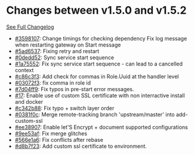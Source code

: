 # Changes between v1.5.0 and v1.5.2

[See Full Changelog](https://github.com/pydio/cells/compare/v1.5.0...v1.5.2)

- [#3598107](https://github.com/pydio/cells/commit/359810723b9a5b215c437e9175f16844c8b971f1): Change timings for checking dependency Fix log message when restarting gateway on Start message
- [#5ad6537](https://github.com/pydio/cells/commit/5ad6537c67c255b8c31939834be1efbdf45a68da): Fixing retry and restart
- [#0dedd52](https://github.com/pydio/cells/commit/0dedd52b00aeafb97430b67d4bde798fb32d5905): Sync service start sequence
- [#1a75552](https://github.com/pydio/cells/commit/1a75552596ee57405d64e377d01554d82965aef7): Fix sync service start sequence - can lead to a cancelled context
- [#c86c3f3](https://github.com/pydio/cells/commit/c86c3f3e30a242c257116495132e112e0a7717fb): Add check for commas in Role.Uuid at the handler level
- [#03072f3](https://github.com/pydio/cells/commit/03072f3022f4df004491bd112b5cb9707d06cb56): fix comma in role id
- [#7d04ff9](https://github.com/pydio/cells/commit/7d04ff9bf1c3aa0687e721f0b05865e2aee18a23): Fix typos in pre-start error messages.
- [#17](https://github.com/pydio/cells/pull/17): Enable use of custom SSL certificate with non interractive install and docker
- [#c342b88](https://github.com/pydio/cells/commit/c342b88891e4fdadd889889ef12d22fdbd69b6a3): Fix typo + switch layer order
- [#0381f0c](https://github.com/pydio/cells/commit/0381f0cd609841b0719ed7561294730159b5d9af): Merge remote-tracking branch 'upstream/master' into add-custom-ssl
- [#ee38907](https://github.com/pydio/cells/commit/ee38907c44a2134ec68b5e85275985d240d49441): Enable let'S Encrypt + document supported configurations
- [#9ee53af](https://github.com/pydio/cells/commit/9ee53afd775e02fa18b44bae97bca343c4da8f8d): Fix merge glitches
- [#566e1a6](https://github.com/pydio/cells/commit/566e1a6289303ac998d9170251bb99bde7949f5f): Fix conflicts after rebase
- [#d8b7f23](https://github.com/pydio/cells/commit/d8b7f23084574c6fa68fec5f82d7223a19d40005): Add custom ssl certificate to environment.
